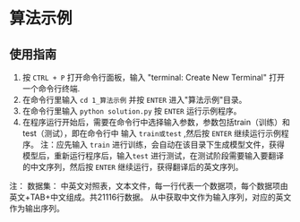# 算法示例

## 使用指南

1. 按 `CTRL + P` 打开命令行面板，输入 "terminal: Create New Terminal" 打开一个命令行终端.
2. 在命令行里输入 `cd 1_算法示例` 并按 `ENTER` 进入"算法示例"目录。
3. 在命令行里输入 `python solution.py` 按 `ENTER` 运行示例程序。
4. 在程序运行开始后，需要在命令行中选择输入参数，参数包括train（训练）和test（测试），即在命令行中
   输入 `train或test` ,然后按 `ENTER` 继续运行示例程序。
   注：应先输入 `train` 进行训练，会自动在该目录下生成模型文件，获得模型后，重新运行程序后，输入`test`
      进行测试，在测试阶段需要输入要翻译的中文序列，然后按 `ENTER` 继续运行，获得翻译后的英文序列。
   
注：
数据集：
中英文对照表，文本文件，每一行代表一个数据项，每个数据项由英文+TAB+中文组成。共21116行数据。
从中获取中文作为输入序列，对应的英文作为输出序列。

